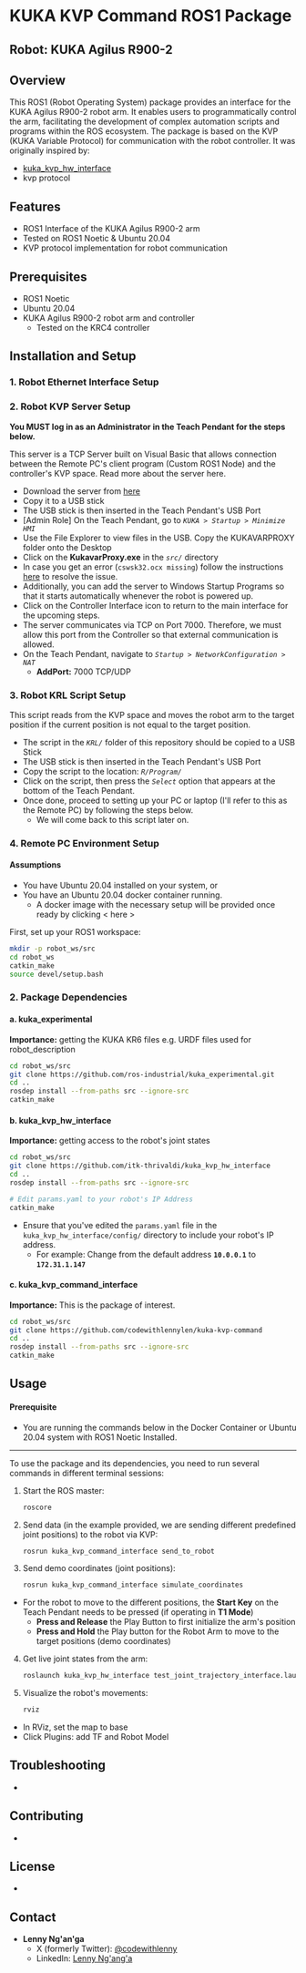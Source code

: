 
# KUKA KVP Command ROS1 Package

## Robot: KUKA Agilus R900-2


## Overview

This ROS1 (Robot Operating System) package provides an interface for the KUKA Agilus R900-2 robot arm. It enables users to programmatically control the arm, facilitating the development of complex automation scripts and programs within the ROS ecosystem. The package is based on the KVP (KUKA Variable Protocol) for communication with the robot controller. It was originally inspired by:
- [kuka_kvp_hw_interface](https://github.com/itk-thrivaldi/kuka_kvp_hw_interface)
- kvp protocol

## Features

- ROS1 Interface of the KUKA Agilus R900-2 arm
- Tested on ROS1 Noetic & Ubuntu 20.04
- KVP protocol implementation for robot communication

## Prerequisites

- ROS1 Noetic
- Ubuntu 20.04
- KUKA Agilus R900-2 robot arm and controller
	- Tested on the KRC4 controller

## Installation and Setup

### 1. Robot Ethernet Interface Setup

### 2. Robot KVP Server Setup

**You MUST log in as an Administrator in the Teach Pendant for the steps below.**

This server is a TCP Server built on Visual Basic that allows connection between the Remote PC's client program (Custom ROS1 Node) and the controller's KVP space.
Read more about the server here.

- Download the server from [here](https://github.com/ImtsSrl/KUKAVARPROXY/tree/master)
- Copy it to a USB stick
- The USB stick is then inserted in the Teach Pendant's USB Port
- [Admin Role] On the Teach Pendant, go to *`KUKA > Startup > Minimize HMI`*
- Use the File Explorer to view files in the USB. Copy the KUKAVARPROXY folder onto the Desktop
- Click on the **KukavarProxy.exe** in the *`src/`* directory
- In case you get an error (`cswsk32.ocx missing`)  follow the instructions [here](https://github.com/ImtsSrl/KUKAVARPROXY/issues/18) to resolve the issue.
- Additionally, you can add the server to Windows Startup Programs so that it starts automatically whenever the robot is powered up.
- Click on the Controller Interface icon to return to the main interface for the upcoming steps.
- The server communicates via TCP on Port 7000. Therefore, we must allow this port from the Controller so that external communication is allowed.
- On the Teach Pendant, navigate to *`Startup > NetworkConfiguration > NAT`*
	- **AddPort:** 7000 TCP/UDP

### 3. Robot KRL Script Setup

This script reads from the KVP space and moves the robot arm to the target position if the current position is not equal to the target position.

- The script in the *`KRL/`* folder of this repository should be copied to a USB Stick
- The USB stick is then inserted in the Teach Pendant's USB Port
- Copy the script to the location: *`R/Program/`*
- Click on the script, then press the *`Select`* option that appears at the bottom of the Teach Pendant.
- Once done, proceed to setting up your PC or laptop (I'll refer to this as the Remote PC) by following the steps below.
	- We will come back to this script later on.

### 4. Remote PC Environment Setup

#### Assumptions
- You have Ubuntu 20.04 installed on your system, or
- You have an Ubuntu 20.04 docker container running.
	- A docker image with the necessary setup will be provided once ready by clicking < here >

First, set up your ROS1 workspace:

```bash
mkdir -p robot_ws/src
cd robot_ws
catkin_make
source devel/setup.bash
```

### 2. Package Dependencies

#### a. kuka_experimental

**Importance:**  getting the KUKA KR6 files e.g. URDF files used for robot_description

```bash
cd robot_ws/src
git clone https://github.com/ros-industrial/kuka_experimental.git
cd ..
rosdep install --from-paths src --ignore-src
catkin_make
```

#### b. kuka_kvp_hw_interface

**Importance:** getting access to the robot's joint states

```bash
cd robot_ws/src
git clone https://github.com/itk-thrivaldi/kuka_kvp_hw_interface
cd ..
rosdep install --from-paths src --ignore-src

# Edit params.yaml to your robot's IP Address
catkin_make
```
- Ensure that you've edited the `params.yaml` file in the `kuka_kvp_hw_interface/config/` directory to include your robot's IP address.
	- For example: Change from the default address **`10.0.0.1`** to **`172.31.1.147`**

#### c. kuka_kvp_command_interface

**Importance:** This is the package of interest.

```bash
cd robot_ws/src
git clone https://github.com/codewithlennylen/kuka-kvp-command
cd ..
rosdep install --from-paths src --ignore-src
catkin_make
```

## Usage

#### Prerequisite
- You are running the commands below in the Docker Container or Ubuntu 20.04 system with ROS1 Noetic Installed.

---

To use the package and its dependencies, you need to run several commands in different terminal sessions:

1. Start the ROS master:
   ```bash
   roscore
   ```

2. Send data (in the example provided, we are sending different predefined joint positions) to the robot via KVP:
   ```bash
   rosrun kuka_kvp_command_interface send_to_robot
   ```

3. Send demo coordinates (joint positions):
   ```bash
   rosrun kuka_kvp_command_interface simulate_coordinates
   ```
- For the robot to move to the different positions, the **Start Key** on the Teach Pendant needs to be pressed (if operating in **T1 Mode**)
	- **Press and Release** the Play Button to first initialize the arm's position
	- **Press and Hold** the Play button for the Robot Arm to move to the target positions (demo coordinates)

4. Get live joint states from the arm:
   ```bash
   roslaunch kuka_kvp_hw_interface test_joint_trajectory_interface.launch
   ```

5. Visualize the robot's movements:
   ```bash
   rviz
   ```
- In RViz, set the map to base
- Click Plugins: add TF and Robot Model



## Troubleshooting

- 

## Contributing

- 

## License

- 

## Contact

- **Lenny Ng'an'ga** 
	- X (formerly Twitter): [@codewithlenny](https://x.com/@codewithlenny)
	- LinkedIn: [Lenny Ng'ang'a](https://www.linkedin.com/in/lenny-nganga-wanjiru/)
